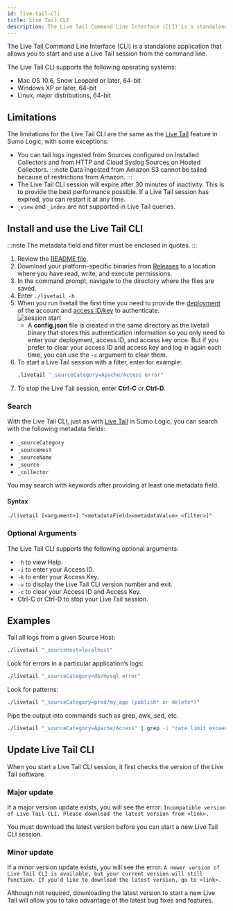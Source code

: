 ```yaml
---
id: live-tail-cli
title: Live Tail CLI
description: The Live Tail Command Line Interface (CLI) is a standalone application that allows you to start and use a Live Tail session from the command line.
---
```


The Live Tail Command Line Interface (CLI) is a standalone application that allows you to start and use a Live Tail session from the command line.

The Live Tail CLI supports the following operating systems:

* Mac OS 10.6, Snow Leopard or later, 64-bit
* Windows XP or later, 64-bit
* Linux, major distributions, 64-bit

## Limitations

The limitations for the Live Tail CLI are the same as the [Live Tail](about-live-tail.md) feature in Sumo Logic, with some exceptions:

* You can tail logs ingested from Sources configured on Installed Collectors and from HTTP and Cloud Syslog Sources on Hosted Collectors.
  :::note
  Data ingested from Amazon S3 cannot be tailed because of restrictions from Amazon.
  :::
* The Live Tail CLI session will expire after 30 minutes of inactivity. This is to provide the best performance possible. If a Live Tail session has expired, you can restart it at any time.
* `_view` and `_index` are not supported in Live Tail queries.

## Install and use the Live Tail CLI

:::note
The metadata field and filter must be enclosed in quotes.
:::

1. Review the [README file](https://github.com/sumologic/livetail-cli). 
1. Download your platform-specific binaries from [Releases](https://github.com/SumoLogic/livetail-cli/releases) to a location where you have read, write, and execute permissions.
1. In the command prompt, navigate to the directory where the files are saved.
1. Enter `./livetail -h`
1. When you run livetail the first time you need to provide the [deployment](/docs/api/getting-started/#sumo-logic-endpoints-by-deployment-and-firewall-security) of the account and [access ID/key](/docs/manage/security/access-keys.md) to authenticate.<br/>  ![session start](/img/search/livetail/cli-live-tail-sessions-start.png)
   * A **config.json** file is created in the same directory as the livetail binary that stores this authentication information so you only need to enter your deployment, access ID, and access key once. But if you prefer to clear your access ID and access key and log in again each time, you can use the `-c` argument to clear them.
1. To start a Live Tail session with a filter, enter for example:
   ```bash
   .livetail "_sourceCategory=Apache/Access error"
   ```
1. To stop the Live Tail session, enter **Ctrl-C** or **Ctrl-D**.

### Search

With the Live Tail CLI, just as with [Live Tail](about-live-tail.md) in Sumo Logic, you can search with the following metadata fields:

* `_sourceCategory`
* `_sourceHost`
* `_sourceName`
* `_source`
* `_collector`

You may search with keywords after providing at least one metadata field.

#### Syntax

`./livetail [<argument>] "<metadataField><metadataValue> <filter>]"`

### Optional Arguments

The Live Tail CLI supports the following optional arguments:

* `-h` to view Help.
* `-i` to enter your Access ID.
* `-k` to enter your Access Key.
* `-v` to display the Live Tail CLI version number and exit.
* `-c` to clear your Access ID and Access Key.
* Ctrl-C or Ctrl-D to stop your Live Tail session.

## Examples

Tail all logs from a given Source Host:

```bash
./livetail "_sourceHost=localhost"
```

Look for errors in a particular application’s logs:

```bash
./livetail "_sourceCategory=db/mysql error"
```

Look for patterns:

```bash
./livetail "_sourceCategory=prod/my_app (publish* or delete*)"
```

Pipe the output into commands such as grep, awk, sed, etc.

```bash
./livetail "_sourceCategory=Apache/Access" | grep -i "rate limit exceeded"\> out.txt
```

## Update Live Tail CLI

When you start a Live Tail CLI session, it first checks the version of the Live Tail software.

### Major update

If a major version update exists, you will see the error: `Incompatible version of Live Tail CLI. Please download the latest version from <link>.`

You must download the latest version before you can start a new Live Tail CLI session.

### Minor update

If a minor version update exists, you will see the error: `A newer version of Live Tail CLI is available, but your current version will still function. If you'd like to download the latest version, go to <link>.`

Although not required, downloading the latest version to start a new Live Tail will allow you to take advantage of the latest bug fixes and features.
